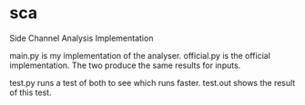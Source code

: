 # sca
Side Channel Analysis Implementation


main.py is my implementation of the analyser.
official.py is the official implementation.
The two produce the same results for inputs.

test.py runs a test of both to see which runs faster.
test.out shows the result of this test.



